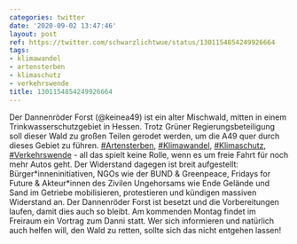 ```yaml
---
categories: twitter
date: '2020-09-02 13:47:46'
layout: post
ref: https://twitter.com/schwarzlichtwue/status/1301154854249926664
tags:
- klimawandel
- artensterben
- klimaschutz
- verkehrswende
title: 1301154854249926664
---
```

Der Dannenröder Forst (@keinea49) ist ein alter Mischwald, mitten in einem Trinkwasserschutzgebiet in Hessen. Trotz Grüner Regierungsbeteiligung soll dieser Wald zu großen Teilen gerodet werden, um die A49 quer durch dieses Gebiet zu führen.
[#Artensterben](/t/artensterben), [#Klimawandel](/t/klimawandel), [#Klimaschutz](/t/klimaschutz), [#Verkehrswende](/t/verkehrswende) - all das spielt keine Rolle, wenn es um freie Fahrt für noch mehr Autos geht.
Der Widerstand dagegen ist breit aufgestellt: Bürger\*inneninitiativen, NGOs wie der BUND &amp; Greenpeace, Fridays for Future &amp; Akteur\*innen des Zivilen Ungehorsams wie Ende Gelände und Sand im Getriebe mobilisieren, protestieren und kündigen massiven Widerstand an.
Der Dannenröder Forst ist besetzt und die Vorbereitungen laufen, damit dies auch so bleibt. Am kommenden Montag findet im Freiraum ein Vortrag zum Danni statt. Wer sich informieren und natürlich auch helfen will, den Wald zu retten, sollte sich das nicht entgehen lassen!
